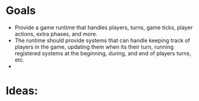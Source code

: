 # Goals

- Provide a game runtime that handles players, turns, game ticks, player actions, extra phases, and more.
- The runtime should provide systems that can handle keeping track of players in the game, updating them when its their
  turn, running registered systems at the beginning, during, and end of players turns, etc.
-

# Ideas:
